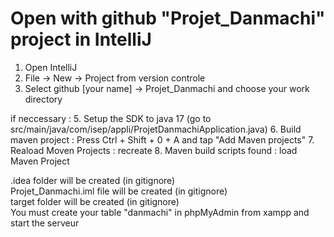 # Open with github "Projet_Danmachi" project in IntelliJ

1. Open IntelliJ
2. File -> New -> Project from version controle
3. Select github [your name] -> Projet_Danmachi and choose your work directory

if neccessary :
5. Setup the SDK to java 17 (go to src/main/java/com/isep/appli/ProjetDanmachiApplication.java)
6. Build maven project : Press Ctrl + Shift + 0 + A and tap "Add Maven projects"
7. Reaload Moven Projects : recreate
8. Maven build scripts found : load Maven Project

.idea folder will be created (in gitignore)  
Projet_Danmachi.iml file will be created (in gitignore)  
target folder will be created (in gitignore)  
You must create your table "danmachi" in phpMyAdmin from xampp and start the serveur  
